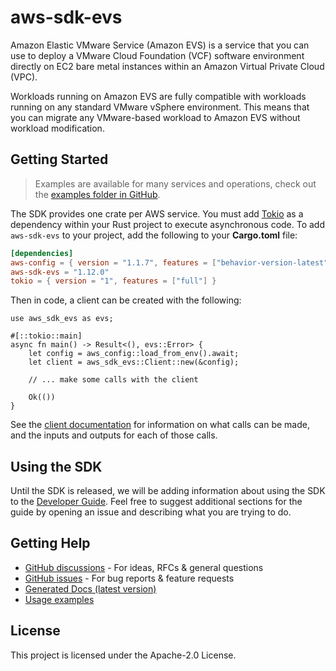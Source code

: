 # aws-sdk-evs

Amazon Elastic VMware Service (Amazon EVS) is a service that you can use to deploy a VMware Cloud Foundation (VCF) software environment directly on EC2 bare metal instances within an Amazon Virtual Private Cloud (VPC).

Workloads running on Amazon EVS are fully compatible with workloads running on any standard VMware vSphere environment. This means that you can migrate any VMware-based workload to Amazon EVS without workload modification.

## Getting Started

> Examples are available for many services and operations, check out the
> [examples folder in GitHub](https://github.com/awslabs/aws-sdk-rust/tree/main/examples).

The SDK provides one crate per AWS service. You must add [Tokio](https://crates.io/crates/tokio)
as a dependency within your Rust project to execute asynchronous code. To add `aws-sdk-evs` to
your project, add the following to your **Cargo.toml** file:

```toml
[dependencies]
aws-config = { version = "1.1.7", features = ["behavior-version-latest"] }
aws-sdk-evs = "1.12.0"
tokio = { version = "1", features = ["full"] }
```

Then in code, a client can be created with the following:

```rust,no_run
use aws_sdk_evs as evs;

#[::tokio::main]
async fn main() -> Result<(), evs::Error> {
    let config = aws_config::load_from_env().await;
    let client = aws_sdk_evs::Client::new(&config);

    // ... make some calls with the client

    Ok(())
}
```

See the [client documentation](https://docs.rs/aws-sdk-evs/latest/aws_sdk_evs/client/struct.Client.html)
for information on what calls can be made, and the inputs and outputs for each of those calls.

## Using the SDK

Until the SDK is released, we will be adding information about using the SDK to the
[Developer Guide](https://docs.aws.amazon.com/sdk-for-rust/latest/dg/welcome.html). Feel free to suggest
additional sections for the guide by opening an issue and describing what you are trying to do.

## Getting Help

* [GitHub discussions](https://github.com/awslabs/aws-sdk-rust/discussions) - For ideas, RFCs & general questions
* [GitHub issues](https://github.com/awslabs/aws-sdk-rust/issues/new/choose) - For bug reports & feature requests
* [Generated Docs (latest version)](https://awslabs.github.io/aws-sdk-rust/)
* [Usage examples](https://github.com/awslabs/aws-sdk-rust/tree/main/examples)

## License

This project is licensed under the Apache-2.0 License.

